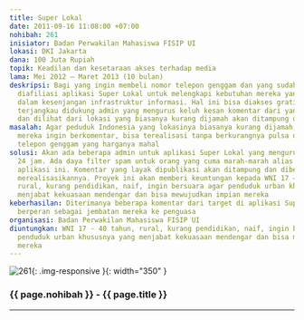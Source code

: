 ```yaml
---
title: Super Lokal
date: 2011-09-16 11:08:00 +07:00
nohibah: 261
inisiator: Badan Perwakilan Mahasiswa FISIP UI
lokasi: DKI Jakarta
dana: 100 Juta Rupiah
topik: Keadilan dan kesetaraan akses terhadap media
lama: Mei 2012 – Maret 2013 (10 bulan)
deskripsi: Bagi yang ingin membeli nomor telepon genggam dan yang sudah punya, akan
  diafiliasi aplikasi Super Lokal untuk melengkapi kebutuhan mereka yang minoritas
  dalam kesenjangan infrastruktur informasi. Hal ini bisa diakses gratis mudah dan
  terjangkau didukung admin yang mengurus keluh kesan komentar dari yang memberi komentar
  dan dilihat dari lokasi yang biasanya kurang dijamah akan ditampung dan wajib direalisasi
masalah: Agar peduduk Indonesia yang lokasinya biasanya kurang dijamah, apalagi jika
  mereka ingin berkomentar, bisa terealisasi tanpa berkurangnya pulsa dan tanpa merk
  telepon genggam yang harganya mahal
solusi: Akan ada beberapa admin untuk aplikasi Super Lokal yang mengurus keluhan selama
  24 jam. Ada daya filter spam untuk orang yang cuma marah-marah alias menjelekan
  aplikasi ini. Komentar yang layak dipublikasi akan ditampung dan diberdayakan untuk
  merealisasikannya. Proyek ini akan memberi keuntungan kepada WNI 17 – 40 tahun,
  rural, kurang pendidikan, naif, ingin bersuara agar penduduk urban khususnya yang
  menjabat kekuasaan mendengar dan bisa mewujudkan impian mereka
keberhasilan: Diterimanya beberapa komentar dari target di aplikasi Super Lokal yang
  berperan sebagai jembatan mereka ke penguasa
organisasi: Badan Perwakilan Mahasiswa FISIP UI
diuntungkan: WNI 17 - 40 tahun, rural, kurang pendidikan, naif, ingin bersuara agar
  penduduk urban khususnya yang menjabat kekuasaan mendengar dan bisa mewujudkan impian
  mereka
---
```


![261](/static/img/hibahcmb/261.png){: .img-responsive }{: width="350" }

### {{ page.nohibah }} - {{ page.title }}

---
